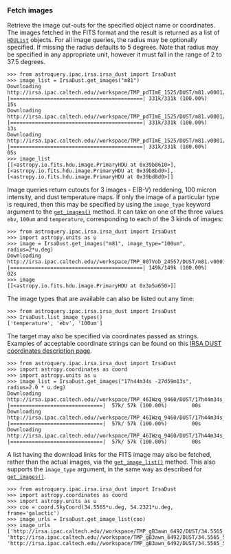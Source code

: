 ### Fetch images

Retrieve the image cut-outs for the specified object name or coordinates. The
images fetched in the FITS format and the result is returned as a list of
[`HDUList`](https://docs.astropy.org/en/stable/io/fits/api/hdulists.html#astropy.io.fits.HDUList "(in Astropy v7.1)") objects. For all image queries, the radius may be optionally
specified. If missing the radius defaults to 5 degrees. Note that radius may be
specified in any appropriate unit, however it must fall in the range of 2 to
37.5 degrees.

```
>>> from astroquery.ipac.irsa.irsa_dust import IrsaDust
>>> image_list = IrsaDust.get_images("m81")
Downloading http://irsa.ipac.caltech.edu//workspace/TMP_pdTImE_1525/DUST/m81.v0001/p414Dust.fits
|===========================================| 331k/331k (100.00%)        15s
Downloading http://irsa.ipac.caltech.edu//workspace/TMP_pdTImE_1525/DUST/m81.v0001/p414i100.fits
|===========================================| 331k/331k (100.00%)        13s
Downloading http://irsa.ipac.caltech.edu//workspace/TMP_pdTImE_1525/DUST/m81.v0001/p414temp.fits
|===========================================| 331k/331k (100.00%)        05s
>>> image_list
[[<astropy.io.fits.hdu.image.PrimaryHDU at 0x39b8610>],
[<astropy.io.fits.hdu.image.PrimaryHDU at 0x39b8bd0>],
[<astropy.io.fits.hdu.image.PrimaryHDU at 0x39bd8d0>]]
```

Image queries return cutouts for 3 images - E(B-V) reddening, 100 micron
intensity, and dust temperature maps. If only the image of a particular type is
required, then this may be specified by using the `image_type` keyword argument
to the [`get_images()`](../../../api/astroquery.ipac.irsa.irsa_dust.IrsaDustClass.html#astroquery.ipac.irsa.irsa_dust.IrsaDustClass.get_images "astroquery.ipac.irsa.irsa_dust.IrsaDustClass.get_images") method. It can take on one of the three values
`ebv`, `100um` and `temperature`, corresponding to each of the 3 kinds of
images:

```
>>> from astroquery.ipac.irsa.irsa_dust import IrsaDust
>>> import astropy.units as u
>>> image = IrsaDust.get_images("m81", image_type="100um", radius=2*u.deg)
Downloading http://irsa.ipac.caltech.edu//workspace/TMP_007Vob_24557/DUST/m81.v0001/p414i100.fits
|===========================================| 149k/149k (100.00%)        02s
>>> image
[[<astropy.io.fits.hdu.image.PrimaryHDU at 0x3a5a650>]]
```

The image types that are available can also be listed out any time:

```
>>> from astroquery.ipac.irsa.irsa_dust import IrsaDust
>>> IrsaDust.list_image_types()
['temperature', 'ebv', '100um']
```

The target may also be specified via coordinates passed as strings. Examples of acceptable coordinate
strings can be found on this [IRSA DUST coordinates description page](https://irsa.ipac.caltech.edu:443/applications/DUST/docs/coordinate.html).

```
>>> from astroquery.ipac.irsa.irsa_dust import IrsaDust
>>> import astropy.coordinates as coord
>>> import astropy.units as u
>>> image_list = IrsaDust.get_images("17h44m34s -27d59m13s", radius=2.0 * u.deg)
Downloading http://irsa.ipac.caltech.edu//workspace/TMP_46IWzq_9460/DUST/17h44m34s_-27d59m13s.v0001/p118Dust.fits
|==============================|  57k/ 57k (100.00%)        00s
Downloading http://irsa.ipac.caltech.edu//workspace/TMP_46IWzq_9460/DUST/17h44m34s_-27d59m13s.v0001/p118i100.fits
|==============================|  57k/ 57k (100.00%)        00s
Downloading http://irsa.ipac.caltech.edu//workspace/TMP_46IWzq_9460/DUST/17h44m34s_-27d59m13s.v0001/p118temp.fits
|==============================|  57k/ 57k (100.00%)        00s
```

A list having the download links for the FITS image may also be fetched, rather
than the actual images, via the [`get_image_list()`](../../../api/astroquery.ipac.irsa.irsa_dust.IrsaDustClass.html#astroquery.ipac.irsa.irsa_dust.IrsaDustClass.get_image_list "astroquery.ipac.irsa.irsa_dust.IrsaDustClass.get_image_list") method. This also
supports the `image_type` argument, in the same way as described for
[`get_images()`](../../../api/astroquery.ipac.irsa.irsa_dust.IrsaDustClass.html#astroquery.ipac.irsa.irsa_dust.IrsaDustClass.get_images "astroquery.ipac.irsa.irsa_dust.IrsaDustClass.get_images").

```
>>> from astroquery.ipac.irsa.irsa_dust import IrsaDust
>>> import astropy.coordinates as coord
>>> import astropy.units as u
>>> coo = coord.SkyCoord(34.5565*u.deg, 54.2321*u.deg, frame='galactic')
>>> image_urls = IrsaDust.get_image_list(coo)
>>> image_urls
['http://irsa.ipac.caltech.edu//workspace/TMP_gB3awn_6492/DUST/34.5565_54.2321_gal.v0001/p292Dust.fits',
'http://irsa.ipac.caltech.edu//workspace/TMP_gB3awn_6492/DUST/34.5565_54.2321_gal.v0001/p292i100.fits',
'http://irsa.ipac.caltech.edu//workspace/TMP_gB3awn_6492/DUST/34.5565_54.2321_gal.v0001/p292temp.fits']
```